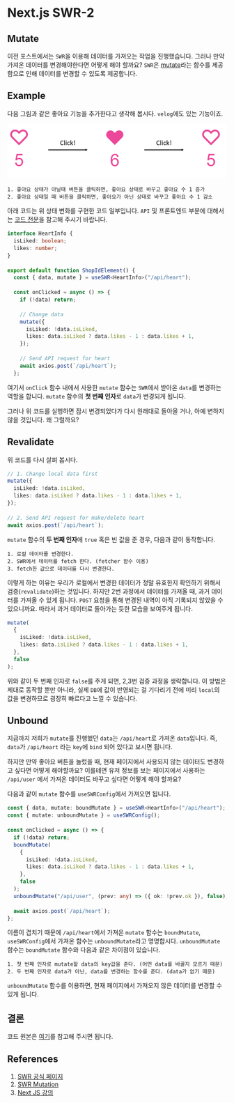 # Next.js SWR-2

## Mutate

이전 포스트에서는 `SWR`을 이용해 데이터를 가져오는 작업을 진행했습니다. 그러나 만약 가져온 데이터를 변경해야한다면 어떻게 해야 할까요? `SWR`은 [mutate](https://swr.vercel.app/docs/mutation)라는 함수를 제공함으로 인해 데이터를 변경할 수 있도록 제공합니다.

## Example

다음 그림과 같은 좋아요 기능을 추가한다고 생각해 봅시다. `velog`에도 있는 기능이죠.

![](./imgs/2022-05-27-1.png)

```
1. 좋아요 상태가 아닐때 버튼을 클릭하면, 좋아요 상태로 바꾸고 좋아요 수 1 증가
2. 좋아요 상태일 때 버튼을 클릭하면, 좋아요가 아닌 상태로 바꾸고 좋아요 수 1 감소
```

아래 코드는 위 상태 변화를 구현한 코드 일부입니다. `API` 및 프론트엔드 부분에 대해서는 [코드 전문](https://github.com/Sinclairr08/velog-archive/tree/main/posts/next-tutorials/next-swr-2)을 참고해 주시기 바랍니다.

```ts
interface HeartInfo {
  isLiked: boolean;
  likes: number;
}

export default function ShopIdElement() {
  const { data, mutate } = useSWR<HeartInfo>("/api/heart");

  const onClicked = async () => {
    if (!data) return;

    // Change data
    mutate({
      isLiked: !data.isLiked,
      likes: data.isLiked ? data.likes - 1 : data.likes + 1,
    });

    // Send API request for heart
    await axios.post(`/api/heart`);
  };


```

여기서 `onClick` 함수 내에서 사용한 `mutate` 함수는 `SWR`에서 받아온 `data`를 변경하는 역할을 합니다. `mutate` 함수의 **첫 번째 인자**로 `data`가 변경되게 됩니다.

그러나 위 코드를 실행하면 잠시 변경되었다가 다시 원래대로 돌아올 거나, 아예 변하지 않을 것입니다. 왜 그럴까요?

## Revalidate

위 코드를 다시 살펴 봅시다.

```ts
// 1. Change local data first
mutate({
  isLiked: !data.isLiked,
  likes: data.isLiked ? data.likes - 1 : data.likes + 1,
});

// 2. Send API request for make/delete heart
await axios.post(`/api/heart`);
```

`mutate` 함수의 **두 번째 인자**에 `true` 혹은 빈 값을 준 경우, 다음과 같이 동작합니다.

```
1. 로컬 데이터를 변경한다.
2. SWR에서 데이터를 fetch 한다. (fetcher 함수 이용)
3. fetch한 값으로 데이터를 다시 변경한다.
```

이렇게 하는 이유는 우리가 로컬에서 변경한 데이터가 정말 유효한지 확인하기 위해서 검증(`revalidate`)하는 것입니다. 하지만 2번 과정에서 데이터를 가져올 때, 과거 데이터를 가져올 수 있게 됩니다. `POST` 요청을 통해 변경된 내역이 아직 기록되지 않았을 수 있으니까요. 따라서 과거 데이터로 돌아가는 듯한 모습을 보여주게 됩니다.

```ts
mutate(
  {
    isLiked: !data.isLiked,
    likes: data.isLiked ? data.likes - 1 : data.likes + 1,
  },
  false
);
```

위와 같이 두 번째 인자로 `false`를 주게 되면, 2,3번 검증 과정을 생략합니다. 이 방법은 제대로 동작할 뿐만 아니라, 실제 `DB`에 값이 반영되는 걸 기다리기 전에 미리 `local`의 값을 변경하므로 굉장히 빠르다고 느낄 수 있습니다.

## Unbound

지금까지 저희가 `mutate`를 진행했던 `data`는 `/api/heart`로 가져온 `data`입니다. 즉, `data`가 `/api/heart` 라는 `key`에 `bind` 되어 있다고 보시면 됩니다.

하지만 만약 좋아요 버튼을 눌렀을 때, 현재 페이지에서 사용되지 않는 데이터도 변경하고 싶다면 어떻게 해야할까요? 이를테면 유저 정보를 보는 페이지에서 사용하는 `/api/user` 에서 가져온 데이터도 바꾸고 싶다면 어떻게 해야 할까요?

다음과 같이 `mutate` 함수를 `useSWRConfig`에서 가져오면 됩니다.

```ts
const { data, mutate: boundMutate } = useSWR<HeartInfo>("/api/heart");
const { mutate: unboundMutate } = useSWRConfig();

const onClicked = async () => {
  if (!data) return;
  boundMutate(
    {
      isLiked: !data.isLiked,
      likes: data.isLiked ? data.likes - 1 : data.likes + 1,
    },
    false
  );
  unboundMutate("/api/user", (prev: any) => ({ ok: !prev.ok }), false);

  await axios.post(`/api/heart`);
};
```

이름이 겹치기 때문에 `/api/heart`에서 가져온 `mutate` 함수는 `boundMutate`, `useSWRConfig`에서 가져온 함수는 `unboundMutate`라고 명명합시다. `unboundMutate` 함수는 `boundMutate` 함수와 다음과 같은 차이점이 있습니다.

```
1. 첫 번째 인자로 mutate할 data의 key값을 준다. (어떤 data를 바꿀지 모르기 때문)
2. 두 번째 인자로 data가 아닌, data를 변경하는 함수를 준다. (data가 없기 때문)
```

`unboundMutate` 함수를 이용하면, 현재 페이지에서 가져오지 않은 데이터를 변경할 수 있게 됩니다.

## 결론

코드 원본은 [여기](./codes/2022-05-27/)를 참고해 주시면 됩니다.

## References

1. [SWR 공식 페이지](https://swr.vercel.app/ko)
2. [SWR Mutation](https://swr.vercel.app/docs/mutation)
3. [Next JS 강의](https://nomadcoders.co/carrot-market)
